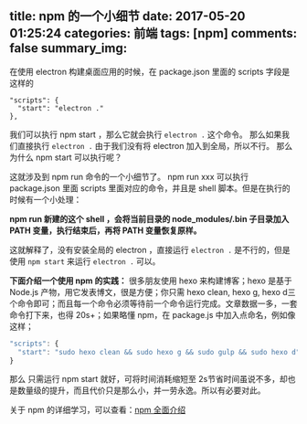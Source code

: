 title: npm 的一个小细节
date: 2017-05-20 01:25:24
categories: 前端
tags: [npm]
comments: false
summary_img: 
---

在使用 electron 构建桌面应用的时候，在 package.json 里面的 scripts 字段是这样的
``` 
"scripts": {
  "start": "electron ."
},
```
我们可以执行 npm start ，那么它就会执行 `electron .` 这个命令。
那么如果我们直接执行 `electron .`
由于我们没有将 electron 加入到全局，所以不行。
那么为什么 npm start 可以执行呢？

<!-- more -->

这就涉及到 npm run 命令的一个小细节了。
npm run xxx 可以执行 package.json 里面 scripts 里面对应的命令，并且是 shell 脚本。但是在执行的时候有一个小处理：

**npm run 新建的这个 shell ，会将当前目录的 node_modules/.bin 子目录加入 PATH 变量，执行结束后，再将 PATH 变量恢复原样。**

这就解释了，没有安装全局的 electron ，直接运行 `electron .` 是不行的，但是使用 `npm start` 来运行 `electron .` 可以。

**下面介绍一个使用 npm 的实践：**
很多朋友使用 hexo 来构建博客；hexo 是基于 Node.js 产物，用它发表博文，很是方便；你只需 hexo clean, hexo g, hexo d三个命令即可；而且每一个命令必须等待前一个命令运行完成。文章数据一多，一套命令打下来，也得 20s+；如果略懂 npm，在 package.js 中加入点命名，例如像这样；
``` javascript
"scripts": {
  "start": "sudo hexo clean && sudo hexo g && sudo gulp && sudo hexo d"
}
```

那么 只需运行 npm start 就好，可将时间消耗缩短至 2s节省时间虽说不多，却也是数量级的提升，而且代价只是那么小，并一劳永逸。所以有必要对此。

关于 npm 的详细学习，可以查看：[npm 全面介绍](/2017/npm/)